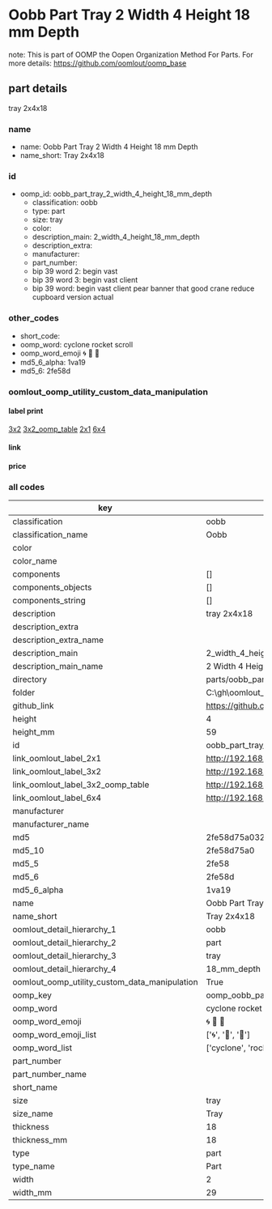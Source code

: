 # Oobb Part Tray 2 Width 4 Height 18 mm Depth  

note: This is part of OOMP the Oopen Organization Method For Parts. For more details: https://github.com/oomlout/oomp_base

##  part details
  



tray 2x4x18



### name
* name: Oobb Part Tray 2 Width 4 Height 18 mm Depth
* name_short: Tray 2x4x18 
### id
* oomp_id: oobb_part_tray_2_width_4_height_18_mm_depth
  * classification: oobb
  * type: part
  * size: tray
  * color: 
  * description_main: 2_width_4_height_18_mm_depth
  * description_extra: 
  * manufacturer: 
  * part_number: 
  * bip 39 word 2: begin vast
  * bip 39 word 3: begin vast client
  * bip 39 word: begin vast client pear banner that good crane reduce cupboard version actual

### other_codes
* short_code: 
* oomp_word: cyclone rocket scroll
* oomp_word_emoji :cyclone: :rocket: :scroll:
* md5_6_alpha: 1va19
* md5_6: 2fe58d






### oomlout_oomp_utility_custom_data_manipulation
#### label print
[3x2](http://192.168.1.245:1112/?label=oomp%201va19)
[3x2_oomp_table](http://192.168.1.108:1112/?label=oomp%201va19)
[2x1](http://192.168.1.242:1112/?label=oomp%201va19)
[6x4](http://192.168.1.55:1112/?label=oomp%201va19)    

#### link

                              

#### price







### all codes 
| key | value |  
| --- | --- |  
| classification | oobb |  
| classification_name | Oobb |  
| color |  |  
| color_name |  |  
| components | [] |  
| components_objects | [] |  
| components_string | [] |  
| description | tray 2x4x18 |  
| description_extra |  |  
| description_extra_name |  |  
| description_main | 2_width_4_height_18_mm_depth |  
| description_main_name | 2 Width 4 Height 18 mm Depth |  
| directory | parts/oobb_part_tray_2_width_4_height_18_mm_depth |  
| folder | C:\gh\oomlout_oobb_version_4_generated_parts\things\oobb_part_tray_2_width_4_height_18_mm_depth |  
| github_link | https://github.com/oomlout/oomlout_oomp_part_src/tree/main/parts/oobb_part_tray_2_width_4_height_18_mm_depth |  
| height | 4 |  
| height_mm | 59 |  
| id | oobb_part_tray_2_width_4_height_18_mm_depth |  
| link_oomlout_label_2x1 | http://192.168.1.242:1112/?label=oomp%201va19 |  
| link_oomlout_label_3x2 | http://192.168.1.245:1112/?label=oomp%201va19 |  
| link_oomlout_label_3x2_oomp_table | http://192.168.1.108:1112/?label=oomp%201va19 |  
| link_oomlout_label_6x4 | http://192.168.1.55:1112/?label=oomp%201va19 |  
| manufacturer |  |  
| manufacturer_name |  |  
| md5 | 2fe58d75a0324c8f7f892a2055bc68a2 |  
| md5_10 | 2fe58d75a0 |  
| md5_5 | 2fe58 |  
| md5_6 | 2fe58d |  
| md5_6_alpha | 1va19 |  
| name | Oobb Part Tray 2 Width 4 Height 18 mm Depth |  
| name_short | Tray 2x4x18  |  
| oomlout_detail_hierarchy_1 | oobb |  
| oomlout_detail_hierarchy_2 | part |  
| oomlout_detail_hierarchy_3 | tray |  
| oomlout_detail_hierarchy_4 | 18_mm_depth |  
| oomlout_oomp_utility_custom_data_manipulation | True |  
| oomp_key | oomp_oobb_part_tray_2_width_4_height_18_mm_depth |  
| oomp_word | cyclone rocket scroll |  
| oomp_word_emoji | :cyclone: :rocket: :scroll: |  
| oomp_word_emoji_list | [':cyclone:', ':rocket:', ':scroll:'] |  
| oomp_word_list | ['cyclone', 'rocket', 'scroll'] |  
| part_number |  |  
| part_number_name |  |  
| short_name |  |  
| size | tray |  
| size_name | Tray |  
| thickness | 18 |  
| thickness_mm | 18 |  
| type | part |  
| type_name | Part |  
| width | 2 |  
| width_mm | 29 |  
